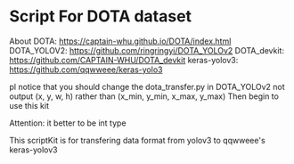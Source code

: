 # Script For DOTA dataset
About DOTA: https://captain-whu.github.io/DOTA/index.html
DOTA_YOLOV2: https://github.com/ringringyi/DOTA_YOLOv2
DOTA_devkit: https://github.com/CAPTAIN-WHU/DOTA_devkit
keras-yolov3: https://github.com/qqwweee/keras-yolo3

pl notice that you should change the dota_transfer.py in DOTA_YOLOv2 
not output (x, y, w, h) rather than (x_min, y_min, x_max, y_max)
Then begin to use this kit

Attention: it better to be int type

This scriptKit is for transfering data format from yolov3 to qqwweee's keras-yolov3
